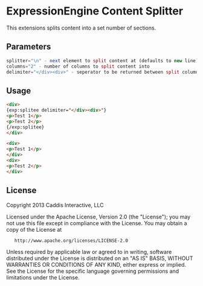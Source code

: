 # ExpressionEngine Content Splitter

This extensions splits content into a set number of sections.

## Parameters

```php
splitter="\n" - next element to split content at (defaults to new line)
columns="2" - number of columns to split content into
delimiter="</div><div>" - seperator to be returned between split column paragraphs
```

## Usage

```html
<div>
{exp:splitee delimiter="</div><div>"}
<p>Test 1</p>
<p>Test 2</p>
{/exp:splitee}
</div>

<div>
<p>Test 1</p>
</div>
<div>
<p>Test 2</p>
</div>
```

## License

Copyright 2013 Caddis Interactive, LLC

   Licensed under the Apache License, Version 2.0 (the "License");
   you may not use this file except in compliance with the License.
   You may obtain a copy of the License at

       http://www.apache.org/licenses/LICENSE-2.0

   Unless required by applicable law or agreed to in writing, software
   distributed under the License is distributed on an "AS IS" BASIS,
   WITHOUT WARRANTIES OR CONDITIONS OF ANY KIND, either express or implied.
   See the License for the specific language governing permissions and
   limitations under the License.